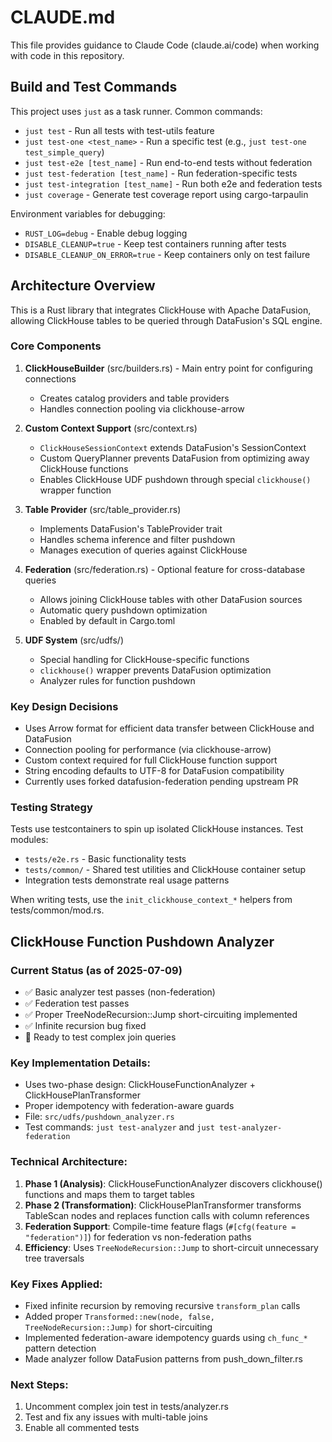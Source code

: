 # CLAUDE.md

This file provides guidance to Claude Code (claude.ai/code) when working with code in this repository.

## Build and Test Commands

This project uses `just` as a task runner. Common commands:

- `just test` - Run all tests with test-utils feature
- `just test-one <test_name>` - Run a specific test (e.g., `just test-one test_simple_query`)
- `just test-e2e [test_name]` - Run end-to-end tests without federation
- `just test-federation [test_name]` - Run federation-specific tests
- `just test-integration [test_name]` - Run both e2e and federation tests
- `just coverage` - Generate test coverage report using cargo-tarpaulin

Environment variables for debugging:
- `RUST_LOG=debug` - Enable debug logging
- `DISABLE_CLEANUP=true` - Keep test containers running after tests
- `DISABLE_CLEANUP_ON_ERROR=true` - Keep containers only on test failure

## Architecture Overview

This is a Rust library that integrates ClickHouse with Apache DataFusion, allowing ClickHouse tables to be queried through DataFusion's SQL engine.

### Core Components

1. **ClickHouseBuilder** (src/builders.rs) - Main entry point for configuring connections
   - Creates catalog providers and table providers
   - Handles connection pooling via clickhouse-arrow

2. **Custom Context Support** (src/context.rs)
   - `ClickHouseSessionContext` extends DataFusion's SessionContext
   - Custom QueryPlanner prevents DataFusion from optimizing away ClickHouse functions
   - Enables ClickHouse UDF pushdown through special `clickhouse()` wrapper function

3. **Table Provider** (src/table_provider.rs)
   - Implements DataFusion's TableProvider trait
   - Handles schema inference and filter pushdown
   - Manages execution of queries against ClickHouse

4. **Federation** (src/federation.rs) - Optional feature for cross-database queries
   - Allows joining ClickHouse tables with other DataFusion sources
   - Automatic query pushdown optimization
   - Enabled by default in Cargo.toml

5. **UDF System** (src/udfs/)
   - Special handling for ClickHouse-specific functions
   - `clickhouse()` wrapper prevents DataFusion optimization
   - Analyzer rules for function pushdown

### Key Design Decisions

- Uses Arrow format for efficient data transfer between ClickHouse and DataFusion
- Connection pooling for performance (via clickhouse-arrow)
- Custom context required for full ClickHouse function support
- String encoding defaults to UTF-8 for DataFusion compatibility
- Currently uses forked datafusion-federation pending upstream PR

### Testing Strategy

Tests use testcontainers to spin up isolated ClickHouse instances. Test modules:
- `tests/e2e.rs` - Basic functionality tests
- `tests/common/` - Shared test utilities and ClickHouse container setup
- Integration tests demonstrate real usage patterns

When writing tests, use the `init_clickhouse_context_*` helpers from tests/common/mod.rs.

## ClickHouse Function Pushdown Analyzer

### Current Status (as of 2025-07-09)
- ✅ Basic analyzer test passes (non-federation)
- ✅ Federation test passes  
- ✅ Proper TreeNodeRecursion::Jump short-circuiting implemented
- ✅ Infinite recursion bug fixed
- 🔄 Ready to test complex join queries

### Key Implementation Details:
- Uses two-phase design: ClickHouseFunctionAnalyzer + ClickHousePlanTransformer
- Proper idempotency with federation-aware guards
- File: `src/udfs/pushdown_analyzer.rs`
- Test commands: `just test-analyzer` and `just test-analyzer-federation`

### Technical Architecture:
1. **Phase 1 (Analysis)**: ClickHouseFunctionAnalyzer discovers clickhouse() functions and maps them to target tables
2. **Phase 2 (Transformation)**: ClickHousePlanTransformer transforms TableScan nodes and replaces function calls with column references
3. **Federation Support**: Compile-time feature flags (`#[cfg(feature = "federation")]`) for federation vs non-federation paths
4. **Efficiency**: Uses `TreeNodeRecursion::Jump` to short-circuit unnecessary tree traversals

### Key Fixes Applied:
- Fixed infinite recursion by removing recursive `transform_plan` calls
- Added proper `Transformed::new(node, false, TreeNodeRecursion::Jump)` for short-circuiting
- Implemented federation-aware idempotency guards using `ch_func_*` pattern detection
- Made analyzer follow DataFusion patterns from push_down_filter.rs

### Next Steps:
1. Uncomment complex join test in tests/analyzer.rs
2. Test and fix any issues with multi-table joins
3. Enable all commented tests